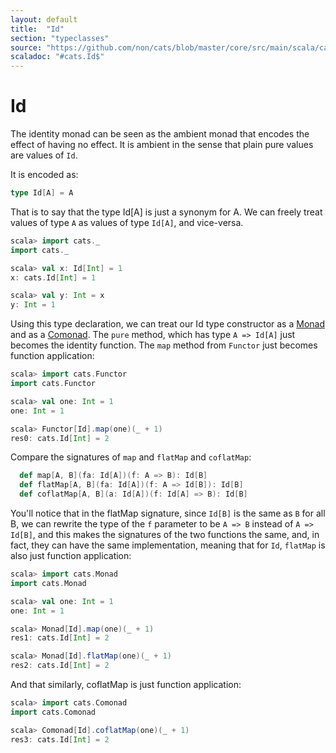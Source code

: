 ```yaml
---
layout: default
title:  "Id"
section: "typeclasses"
source: "https://github.com/non/cats/blob/master/core/src/main/scala/cats/package.scala"
scaladoc: "#cats.Id$"
---
```

# Id

The identity monad can be seen as the ambient monad that encodes the
effect of having no effect. It is ambient in the sense that plain pure
values are values of `Id`.

It is encoded as:

```scala
type Id[A] = A
```

That is to say that the type Id[A] is just a synonym for A.  We can
freely treat values of type `A` as values of type `Id[A]`, and
vice-versa.

```scala
scala> import cats._
import cats._

scala> val x: Id[Int] = 1
x: cats.Id[Int] = 1

scala> val y: Int = x
y: Int = 1
```

Using this type declaration, we can treat our Id type constructor as a
[Monad](monad.html) and as a [Comonad](comonad.html). The `pure`
method, which has type `A => Id[A]` just becomes the identity
function.  The `map` method from `Functor` just becomes function
application:

```scala
scala> import cats.Functor
import cats.Functor

scala> val one: Int = 1
one: Int = 1

scala> Functor[Id].map(one)(_ + 1)
res0: cats.Id[Int] = 2
```

Compare the signatures of `map` and `flatMap` and `coflatMap`:

```scala
  def map[A, B](fa: Id[A])(f: A => B): Id[B]
  def flatMap[A, B](fa: Id[A])(f: A => Id[B]): Id[B]
  def coflatMap[A, B](a: Id[A])(f: Id[A] => B): Id[B]
```

You'll notice that in the flatMap signature, since `Id[B]` is the same
as `B` for all B, we can rewrite the type of the `f` parameter to be
`A => B` instead of `A => Id[B]`, and this makes the signatures of the
two functions the same, and, in fact, they can have the same
implementation, meaning that for `Id`, `flatMap` is also just function
application:

```scala
scala> import cats.Monad
import cats.Monad

scala> val one: Int = 1
one: Int = 1

scala> Monad[Id].map(one)(_ + 1)
res1: cats.Id[Int] = 2

scala> Monad[Id].flatMap(one)(_ + 1)
res2: cats.Id[Int] = 2
```

And that similarly, coflatMap is just function application:

```scala
scala> import cats.Comonad
import cats.Comonad

scala> Comonad[Id].coflatMap(one)(_ + 1)
res3: cats.Id[Int] = 2
```
